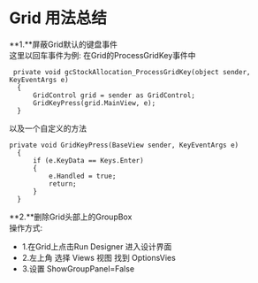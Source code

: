 ﻿# Grid 用法总结

**1.**屏蔽Grid默认的键盘事件<br />
这里以回车事件为例:
在Grid的ProcessGridKey事件中
```
 private void gcStockAllocation_ProcessGridKey(object sender, KeyEventArgs e)
  {
      GridControl grid = sender as GridControl;
      GridKeyPress(grid.MainView, e);
  }
```
以及一个自定义的方法
```
private void GridKeyPress(BaseView sender, KeyEventArgs e)
  {
      if (e.KeyData == Keys.Enter)
      {
          e.Handled = true;
          return;
      }
  }
```

**2.**删除Grid头部上的GroupBox<br />
操作方式:<br />
* 1.在Grid上点击Run Designer 进入设计界面
* 2.左上角 选择 Views 视图 找到 OptionsVies
* 3.设置 ShowGroupPanel=False<br />
